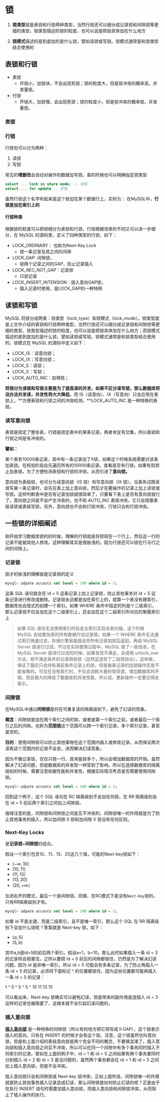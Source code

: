 # 锁

1. **锁类型**就是表锁和行锁两种类型，当然行锁还可以细分成记录锁和间隙锁等更细的类型，锁类型描述的锁的粒度，也可以说是把锁具体加在什么地方

2. **锁模式**描述的是到底加的是什么锁，譬如读锁或写锁。锁模式通常是和锁类型结合使用的

## 表锁和行锁

- 表锁
  - 开销小，加锁块，不会出现死锁；锁的粒度大，但是锁冲突的概率高，并发量低。
- 行锁
  - 开销大，加锁慢，会出现死锁；锁的粒度小，但是锁冲突的概率低，并发量低。



### 表锁

### 行锁

行锁也可以分为两种：

1. 读锁
2. 写锁

常见的**增删改**会自动对操作的数据加写锁。查的时候也可以明确指定锁类型

```sql
select ... lock in share mode; -- 读锁
select ... for update -- 写锁
```

虽然行锁这个名字听起来是这个锁加在某个数据行上，实际为： 在MySQL中，**行锁是加在索引上的**



#### 行锁种类

根据锁的粒度可以把锁细分为表锁和行锁，行锁根据场景的不同又可以进一步细分，在 MySQL 的源码里，定义了四种类型的行锁，如下：

* LOCK_ORDINARY： 也称为Next-Key Lock
  * 锁一条记录及其之间的间隙
* LOCK_GAP: 间隙锁，
  * 锁两个记录之间的GAP，防止记录插入
* LOCK_REC_NOT_GAP：记录锁
  * 只锁记录
* LOCK_INSERT_INTENSION：插入意向GAP锁，
  * 插入记录时使用，是LOCK_GAP的一种特例



## 读锁和写锁

MySQL 将锁分成两类：锁类型（lock_type）和锁模式（lock_mode）。锁类型就是上文中介绍的表锁和行锁两种类型，当然行锁还可以细分成记录锁和间隙锁等更细的类型，锁类型描述的锁的粒度，也可以说是把锁具体加在什么地方；而锁模式描述的是到底加的是什么锁，譬如读锁或写锁。锁模式通常是和锁类型结合使用的，锁模式在 MySQL 的源码中定义如下：

- LOCK_IS：读意向锁；
- LOCK_IX：写意向锁；
- LOCK_S：读锁；
- LOCK_X：写锁；
- LOCK_AUTO_INC：自增锁；

**将锁分为读锁和写锁主要是为了提高读的并发，如果不区分读写锁，那么数据库将没办法并发读，并发性将大大降低**。而 IS（读意向）、IX（写意向）只会应用在表锁上，**方便表锁和行锁之间的冲突检测。**LOCK_AUTO_INC 是一种特殊的表锁。





### 读写意向锁

表锁是锁定了整张表，行锁是锁定表中的某条记录。两者肯定有交集，所以表锁和行锁之间是有冲突的。

**譬如：**

某个表有10000条记录，其中有一条记录加了X锁，如果这个时候系统需要对该表加表锁。在校验阶段会先遍历所有的10000条记录。查看是否有行锁。如果有则禁止加表锁。为了方便检测表锁和行锁的冲突。从而引进了**意向锁。**

意向锁为表级锁，也可分为读意向锁（IS 锁）和写意向锁（IX 锁）。当事务试图读或写某一条记录时，会先在表上加上意向锁，然后才在要操作的记录上加上读锁或写锁。这样判断表中是否有记录加锁就很简单了，只要看下表上是否有意向锁就行了。意向锁之间是不会产生冲突的，也不和 AUTO_INC 表锁冲突，它只会阻塞表级读锁或表级写锁，另外，意向锁也不会和行锁冲突，行锁只会和行锁冲突。



## 一些锁的详细阐述

刚开始学习数据库锁的的时候，理解的行锁就是将锁锁在一个行上，然后这一行的记录不能被其他人修改。这种理解其实是很肤浅的。因为行锁还可以锁在行与行之间的间隙上。

### 记录锁

刚才的肤浅的理解就是记录锁的定义

```sql
mysql> udpate accouts set level = 100 where id = 5;
```

这条 SQL 语句就会在 id = 5 这条记录上加上记录锁，防止其他事务对 id = 5 这条记录进行修改或删除。记录锁永远都是加在索引上的，就算一个表没有建索引，数据库也会隐式的创建一个索引。如果 WHERE 条件中指定的列是个二级索引，那么记录锁不仅会加在这个二级索引上，还会加在这个二级索引所对应的聚簇索引上

> 如果 SQL 语句无法使用索引时会走主索引实现全表扫描，这个时候 MySQL 会给整张表的所有数据行加记录锁。如果一个 WHERE 条件无法通过索引快速过滤，存储引擎层面就会将所有记录加锁后返回，再由 MySQL Server 层进行过滤。不过在实际使用过程中，MySQL 做了一些改进，在 MySQL Server 层进行过滤的时候，如果发现不满足，会调用 unlock_row 方法，把不满足条件的记录释放锁（显然这违背了二段锁协议）。这样做，保证了最后只会持有满足条件记录上的锁，但是每条记录的加锁操作还是不能省略的。可见在没有索引时，不仅会消耗大量的锁资源，增加数据库的开销，而且极大的降低了数据库的并发性能，所以说，更新操作一定要记得走索引。

### 间隙锁

在MySQL中通过**间隙锁**是的在可重复读的隔离级别下，避免了幻读的现象。

**概念**：间隙锁是加在两个索引之间的锁，或者是第一个索引之前，或者最后一个索引之后的间隙。也称为**范围锁**这个范围可以跨一个索引记录，多个索引记录，甚至是空的。

**目的**：使用间隙锁可以防止其他事物在这个范围内插入或修改记录。从而保证两次读取这个范围内的记录不会变，进而解决幻读现象。

因为不像记录锁，仅仅只锁一行，其肯能锁多个，所以会增加数据库的开销。虽然解决了幻读问题，但是数据库的并发型一样受到了影响。所以在选择数据库的隔离级别的时候，需要注意权衡性能和并发性。根据实际情况考虑是否需要使用间隙锁。

```sql
mysql> udpate accouts set level = 100 where id = 5;
```

回到这个例子，这个 SQL 语句在 RC 隔离级别不会加任何锁，在 RR 隔离级别会在 id = 5 前后两个索引之间加上间隙锁。

值得注意的是，间隙锁和间隙锁之间是互不冲突的，间隙锁唯一的作用就是为了防止其他事务的插入，所以加间隙 S 锁和加间隙 X 锁没有任何区别。



### Next-Key Locks

是**记录锁**+**间隙锁**的组合。

假设一个索引包含10、11、13、20这几个值，可能的Next-key锁如下：

- $(-\infty, 10]$
- $(10, 11]$
- $(11, 13]$
- $(13, 20]$
- $(20, +\infty）$

左闭右开的模式，最后一个是间隙锁。同理，在RC模式下是没有`Next-Key`锁的，只有RR隔离级别才有。

```sql
mysql> udpate accouts set level = 100 where id = 5;
```

如果 id 不是主键，而是二级索引，且不是唯一索引，那么这个 SQL 在 RR 隔离级别下会加什么锁呢？答案就是 Next-key 锁，如下：

* $(a, 5]$
* $(5, b)$

其中a,b是id=5的前后两个索引。假设a=1，b=10。那么此时如果插入一条 id = 3 的记录将会阻塞住。之所以要把 id = 5 前后的间隙都锁住，仍然是为了解决幻读问题，因为 id 是非唯一索引，所以 id = 5 可能会有多条记录，为了防止再插入一条 id = 5 的记录，必须将下面标记 ^ 的位置都锁住，因为这些位置都可能再插入一条 id = 5 的记录：

1 ^ 5 ^ 5 ^ 5 ^ 10 11 13 15

可以看出来，Next-key 锁确实可以避免幻读，但是带来的副作用是连插入 id = 3 这样的记录也被阻塞了，这根本就不会引起幻读问题的。

### 插入意向锁

[**插入意向锁**](https://dev.mysql.com/doc/refman/5.7/en/innodb-locking.html#innodb-insert-intention-locks) 是一种特殊的间隙锁（所以有的地方把它简写成 II GAP），这个锁表示插入的意向，只有在 INSERT 的时候才会有这个锁。注意，这个锁虽然也叫意向锁，但是和上面介绍的表级意向锁是两个完全不同的概念，不要搞混淆了。插入意向锁和插入意向锁之间互不冲突，所以可以在同一个间隙中有多个事务同时插入不同索引的记录。譬如在上面的例子中，id = 1 和 id = 5 之间如果有两个事务要同时分别插入 id = 2 和 id = 3 是没问题的，虽然两个事务都会在 id = 1 和 id = 5 之间加上插入意向锁，但是不会冲突。

插入意向锁只会和间隙锁或 Next-key 锁冲突，正如上面所说，间隙锁唯一的作用就是防止其他事务插入记录造成幻读，那么间隙锁是如何防止幻读的呢？正是由于在执行 INSERT 语句时需要加插入意向锁，而插入意向锁和间隙锁冲突，从而阻止了插入操作的执行。

